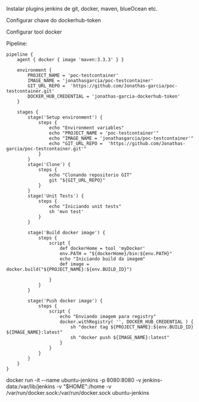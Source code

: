 Instalar plugins jenkins de git, docker, maven, blueOcean etc.

Configurar chave do dockerhub-token

Configurar tool docker

Pipeline:


```
pipeline {
    agent { docker { image 'maven:3.3.3' } }
       
    environment {
        PROJECT_NAME = 'poc-testcontainer'
        IMAGE_NAME = 'jonathasgarcia/poc-testcontainer'
		GIT_URL_REPO =  'https://github.com/Jonathas-garcia/poc-testcontainer.git'
		DOCKER_HUB_CREDENTIAL = 'jonathas-garcia-dockerhub-token'
    }
    	
    stages {
		stage('Setup environment') {
			steps {
				echo "Environment variables"
				echo "PROJECT_NAME = 'poc-testcontainer'"
				echo "IMAGE_NAME = 'jonathasgarcia/poc-testcontainer'"
				echo "GIT_URL_REPO =  'https://github.com/Jonathas-garcia/poc-testcontainer.git'"
			}
		}
		stage('Clone') {
			steps {
				echo "Clonando repositorio GIT"
				git "${GIT_URL_REPO}"
			}
		}
		stage('Unit Tests') {
			steps {
				echo "Iniciando unit tests"
				sh 'mvn test'
			}
		}
		
		stage('Build docker image') {
			steps {
				script {
				    def dockerHome = tool 'myDocker'
					env.PATH = "${dockerHome}/bin:${env.PATH}"
					echo "Iniciando build da imagem"
					def image = docker.build("${PROJECT_NAME}:${env.BUILD_ID}")
		
				}
			}
		}
		
		stage('Push docker image') {
			steps {
				script {					
					echo "Enviando imagem para registry"
					docker.withRegistry( '', DOCKER_HUB_CREDENTIAL ) {
						sh "docker tag ${PROJECT_NAME}:${env.BUILD_ID} ${IMAGE_NAME}:latest"
						sh "docker push ${IMAGE_NAME}:latest"
					}
				}
			}
		}
	}
}

```




docker run -it --name ubuntu-jenkins -p 8080:8080 -v jenkins-data:/var/lib/jenkins -v "$HOME":/home -v /var/run/docker.sock:/var/run/docker.sock ubuntu-jenkins